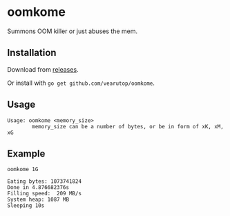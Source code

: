 # oomkome

Summons OOM killer or just abuses the mem.

## Installation

Download from [releases](https://github.com/vearutop/oomkome/releases).

Or install with `go get github.com/vearutop/oomkome`.

## Usage

```
Usage: oomkome <memory_size>
        memory_size can be a number of bytes, or be in form of xK, xM, xG
```

## Example

```
oomkome 1G
```

```
Eating bytes: 1073741824
Done in 4.876682376s
Filling speed:  209 MB/s
System heap: 1087 MB
Sleeping 10s
```